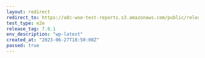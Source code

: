 ```yaml
---
layout: redirect
redirect_to: https://a8c-woo-test-reports.s3.amazonaws.com/public/release/7.8.1/wp-latest/e2e/index.html
test_type: e2e
release_tag: 7.8.1
env_description: "wp-latest"
created_at: "2023-06-27T18:50:08Z"
passed: true
---
```

